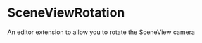 SceneViewRotation
=================

An editor extension to allow you to rotate the SceneView camera
